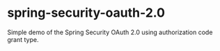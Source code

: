 # spring-security-oauth-2.0

Simple demo of the Spring Security OAuth 2.0 using authorization code grant type.
